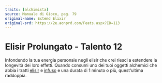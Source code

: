 ```yaml
---
traits: [alchimista]
source: Manuale di Gioco, pag. 79
original-name: Extend Elixir
original-srd: https://2e.aonprd.com/Feats.aspx?ID=113
---
```


# Elisir Prolungato - Talento 12

Infondendo la tua energia personale negli elisir che crei riesci a estendere la
longevità dei loro effetti. Quando consumi uno dei tuoi oggetti alchemici che
abbia i tratti [elisir](/tratti/elisir) e [infuso](/tratti/infuso) e una durata
di 1 minuto o più, quest'ultima raddoppia.
